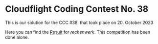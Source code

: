 # Cloudflight Coding Contest No. 38
This is our solution for the CCC #38, that took place on 20. October 2023

Here you can find the [Result](https://register.codingcontest.org/contest/5271/results?page.page=11&activeId=27456#27456) for *rechenwerk*.
This competition has been done alone.
